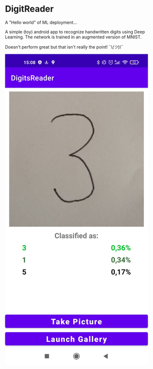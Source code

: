 # DigitReader

A "Hello world" of ML deployment...

A simple (toy) android app to recognize handwritten digits using Deep Learning. The network is trained in an augmented version of MNIST.

Doesn't perform great but that isn't really the point!  ¯\\_(ツ)_/¯

![alt text](https://github.com/neggor/DigitReader/blob/master/Example.jpeg)
